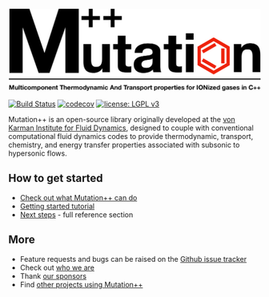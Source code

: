 <a id="top"></a>

![Mutation++](docs/artwork/mpp-logo.png)

[![Build Status](https://travis-ci.org/mutationpp/Mutationpp.svg?branch=master)](https://travis-ci.org/mutationpp/Mutationpp)
[![codecov](https://codecov.io/gh/mutationpp/Mutationpp/branch/master/graph/badge.svg)](https://codecov.io/gh/mutationpp/Mutationpp)
[![license: LGPL v3](https://img.shields.io/badge/License-LGPL%20v3-blue.svg)](https://www.gnu.org/licenses/lgpl-3.0)

Mutation++ is an open-source library originally developed at the [von Karman Institute for Fluid Dynamics](https://www.vki.ac.be), designed to couple with conventional computational fluid dynamics codes to provide thermodynamic, transport, chemistry, and energy transfer properties associated with subsonic to hypersonic flows.

## How to get started
* [Check out what Mutation++ can do](docs/capabilities.md#top)
* [Getting started tutorial](docs/getting-started.md#top)
* [Next steps](docs/Readme.md#top) - full reference section

## More
* Feature requests and bugs can be raised on the [Github issue tracker](https://github.com/mutationpp/Mutationpp/issues)
* Check out [who we are](docs/contributors.md#top)
* Thank [our sponsors](docs/funding.md#top)
* Find [other projects using Mutation++](docs/users.md#top)
